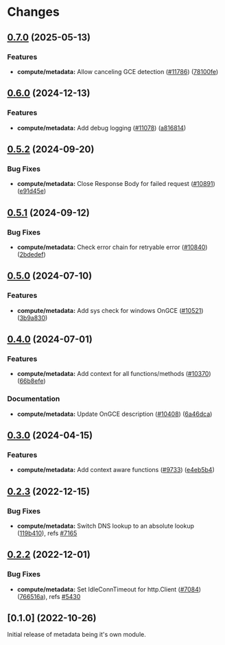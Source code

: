 # Changes

## [0.7.0](https://github.com/googleapis/google-cloud-go/compare/compute/metadata/v0.6.0...compute/metadata/v0.7.0) (2025-05-13)


### Features

* **compute/metadata:** Allow canceling GCE detection ([#11786](https://github.com/googleapis/google-cloud-go/issues/11786)) ([78100fe](https://github.com/googleapis/google-cloud-go/commit/78100fe7e28cd30f1e10b47191ac3c9839663b64))

## [0.6.0](https://github.com/googleapis/google-cloud-go/compare/compute/metadata/v0.5.2...compute/metadata/v0.6.0) (2024-12-13)


### Features

* **compute/metadata:** Add debug logging ([#11078](https://github.com/googleapis/google-cloud-go/issues/11078)) ([a816814](https://github.com/googleapis/google-cloud-go/commit/a81681463906e4473570a2f426eb0dc2de64e53f))

## [0.5.2](https://github.com/googleapis/google-cloud-go/compare/compute/metadata/v0.5.1...compute/metadata/v0.5.2) (2024-09-20)


### Bug Fixes

* **compute/metadata:** Close Response Body for failed request ([#10891](https://github.com/googleapis/google-cloud-go/issues/10891)) ([e91d45e](https://github.com/googleapis/google-cloud-go/commit/e91d45e4757a9e354114509ba9800085d9e0ff1f))

## [0.5.1](https://github.com/googleapis/google-cloud-go/compare/compute/metadata/v0.5.0...compute/metadata/v0.5.1) (2024-09-12)


### Bug Fixes

* **compute/metadata:** Check error chain for retryable error ([#10840](https://github.com/googleapis/google-cloud-go/issues/10840)) ([2bdedef](https://github.com/googleapis/google-cloud-go/commit/2bdedeff621b223d63cebc4355fcf83bc68412cd))

## [0.5.0](https://github.com/googleapis/google-cloud-go/compare/compute/metadata/v0.4.0...compute/metadata/v0.5.0) (2024-07-10)


### Features

* **compute/metadata:** Add sys check for windows OnGCE ([#10521](https://github.com/googleapis/google-cloud-go/issues/10521)) ([3b9a830](https://github.com/googleapis/google-cloud-go/commit/3b9a83063960d2a2ac20beb47cc15818a68bd302))

## [0.4.0](https://github.com/googleapis/google-cloud-go/compare/compute/metadata/v0.3.0...compute/metadata/v0.4.0) (2024-07-01)


### Features

* **compute/metadata:** Add context for all functions/methods ([#10370](https://github.com/googleapis/google-cloud-go/issues/10370)) ([66b8efe](https://github.com/googleapis/google-cloud-go/commit/66b8efe7ad877e052b2987bb4475477e38c67bb3))


### Documentation

* **compute/metadata:** Update OnGCE description ([#10408](https://github.com/googleapis/google-cloud-go/issues/10408)) ([6a46dca](https://github.com/googleapis/google-cloud-go/commit/6a46dca4eae4f88ec6f88822e01e5bf8aeca787f))

## [0.3.0](https://github.com/googleapis/google-cloud-go/compare/compute/metadata/v0.2.3...compute/metadata/v0.3.0) (2024-04-15)


### Features

* **compute/metadata:** Add context aware functions  ([#9733](https://github.com/googleapis/google-cloud-go/issues/9733)) ([e4eb5b4](https://github.com/googleapis/google-cloud-go/commit/e4eb5b46ee2aec9d2fc18300bfd66015e25a0510))

## [0.2.3](https://github.com/googleapis/google-cloud-go/compare/compute/metadata/v0.2.2...compute/metadata/v0.2.3) (2022-12-15)


### Bug Fixes

* **compute/metadata:** Switch DNS lookup to an absolute lookup ([119b410](https://github.com/googleapis/google-cloud-go/commit/119b41060c7895e45e48aee5621ad35607c4d021)), refs [#7165](https://github.com/googleapis/google-cloud-go/issues/7165)

## [0.2.2](https://github.com/googleapis/google-cloud-go/compare/compute/metadata/v0.2.1...compute/metadata/v0.2.2) (2022-12-01)


### Bug Fixes

* **compute/metadata:** Set IdleConnTimeout for http.Client ([#7084](https://github.com/googleapis/google-cloud-go/issues/7084)) ([766516a](https://github.com/googleapis/google-cloud-go/commit/766516aaf3816bfb3159efeea65aa3d1d205a3e2)), refs [#5430](https://github.com/googleapis/google-cloud-go/issues/5430)

## [0.1.0] (2022-10-26)

Initial release of metadata being it's own module.
